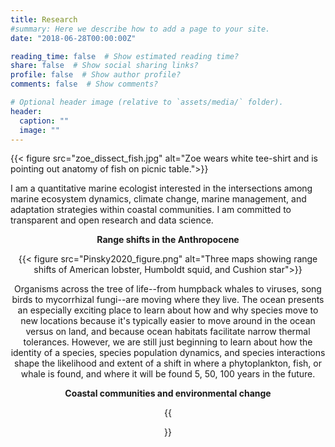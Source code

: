 ```yaml
---
title: Research
#summary: Here we describe how to add a page to your site.
date: "2018-06-28T00:00:00Z"

reading_time: false  # Show estimated reading time?
share: false  # Show social sharing links?
profile: false  # Show author profile?
comments: false  # Show comments?

# Optional header image (relative to `assets/media/` folder).
header:
  caption: ""
  image: ""
---
```


{{< figure src="zoe_dissect_fish.jpg" alt="Zoe wears white tee-shirt and is pointing out anatomy of fish on picnic table.">}}

I am a quantitative marine ecologist interested in the intersections among marine ecosystem dynamics, climate change, marine management, and adaptation strategies within coastal communities. I am committed to transparent and open research and data science.

<div style="text-align: center">

**Range shifts in the Anthropocene**

{{< figure src="Pinsky2020_figure.png" alt="Three maps showing range shifts of American lobster, Humboldt squid, and Cushion star">}}

Organisms across the tree of life--from humpback whales to viruses, song birds to mycorrhizal fungi--are moving where they live. The ocean presents an especially exciting place to learn about how and why species move to new locations because it's typically easier to move around in the ocean versus on land, and because ocean habitats facilitate narrow thermal tolerances. However, we are still just beginning to learn about how the identity of a species, species population dynamics, and species interactions shape the likelihood and extent of a shift in where a phytoplankton, fish, or whale is found, and where it will be found 5, 50, 100 years in the future.



**Coastal communities and environmental change**

{{<figure src="owls_head_maine.jpeg" alt="Coastal Maine scene in winter with field, pier, and lobster boats">}}

</div>
